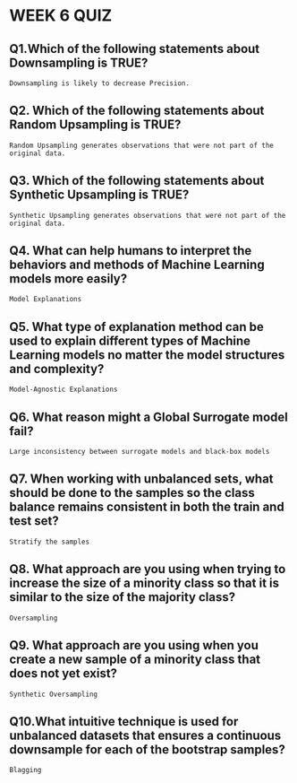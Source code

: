 # WEEK 6 QUIZ 

## Q1.Which of the following statements about Downsampling is TRUE?

`Downsampling is likely to decrease Precision.`

## Q2. Which of the following statements about Random Upsampling is TRUE?
`Random Upsampling generates observations that were not part of the original data.`

## Q3. Which of the following statements about Synthetic Upsampling is TRUE?
`Synthetic Upsampling generates observations that were not part of the original data.`

## Q4. What can help humans to interpret the behaviors and methods of Machine Learning models more easily?
`Model Explanations`

## Q5. What type of explanation method can be used to explain different types of Machine Learning models no matter the model structures and complexity?

`Model-Agnostic Explanations`


## Q6. What reason might a Global Surrogate model fail?
`Large inconsistency between surrogate models and black-box models`

## Q7. When working with unbalanced sets, what should be done to the samples so the class balance remains consistent in both the train and test set?
`Stratify the samples`

## Q8. What approach are you using when trying to increase the size of a minority class so that it is similar to the size of the majority class?
`Oversampling`

## Q9. What approach are you using when you create a new sample of a minority class that does not yet exist?
`Synthetic Oversampling`

## Q10.What intuitive technique is used for unbalanced datasets that ensures a continuous downsample for each of the bootstrap samples?
`Blagging`
